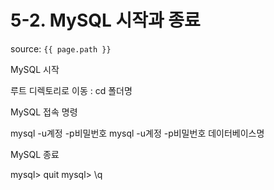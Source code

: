 # 5-2. MySQL 시작과 종료

source: `{{ page.path }}`

<dl>
    <dt>MySQL 시작</dt>
</dl>
루트 디렉토리로 이동 : cd 폴더명

<dl>
    <dt>MySQL 접속 명령</dt>
</dl>
mysql -u계정 -p비밀번호   
mysql -u계정 -p비밀번호 데이터베이스명

<dl>
    <dt>MySQL 종료</dt>
</dl>
mysql> quit  
mysql> \q
